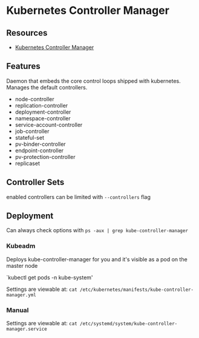 # Kubernetes Controller Manager

## Resources

- [Kubernetes Controller Manager](https://kubernetes.io/docs/reference/command-line-tools-reference/kube-controller-manager/)

## Features
Daemon that embeds the core control loops shipped with kubernetes. Manages the default controllers.

- node-controller
- replication-controller
- deployment-controller
- namespace-controller
- service-account-controller
- job-controller
- stateful-set
- pv-binder-controller
- endpoint-controller
- pv-protection-controller
- replicaset

## Controller Sets
enabled controllers can be limited with `--controllers` flag

## Deployment

Can always check options with `ps -aux | grep kube-controller-manager`

### Kubeadm
Deploys kube-controller-manager for you and it's visible as a pod on the master node

`kubectl get pods -n kube-system'

Settings are viewable at:
`cat /etc/kubernetes/manifests/kube-controller-manager.yml`

### Manual

Settings are viewable at:
`cat /etc/systemd/system/kube-controller-manager.service`